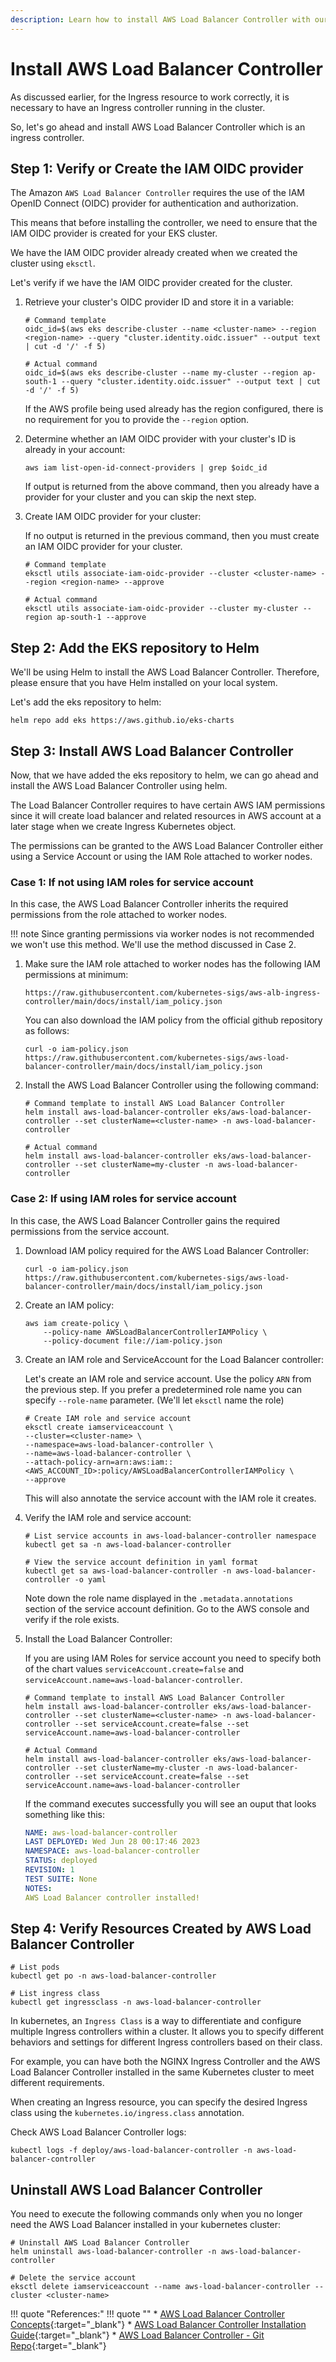 ```yaml
---
description: Learn how to install AWS Load Balancer Controller with our step-by-step guide. Simplify the process of setting up load balancing for your Kubernetes infrastructure on Amazon EKS. 
---
```


# Install AWS Load Balancer Controller

As discussed earlier, for the Ingress resource to work correctly, it is necessary to have an Ingress controller running in the cluster.

So, let's go ahead and install AWS Load Balancer Controller which is an ingress controller.


## Step 1: Verify or Create the IAM OIDC provider

The Amazon `AWS Load Balancer Controller` requires the use of the IAM OpenID Connect (OIDC) provider for authentication and authorization.

This means that before installing the controller, we need to ensure that the IAM OIDC provider is created for your EKS cluster.

We have the IAM OIDC provider already created when we created the cluster using `eksctl`.

Let's verify if we have the IAM OIDC provider created for the cluster.

1. Retrieve your cluster's OIDC provider ID and store it in a variable:

    ```
    # Command template
    oidc_id=$(aws eks describe-cluster --name <cluster-name> --region <region-name> --query "cluster.identity.oidc.issuer" --output text | cut -d '/' -f 5)

    # Actual command
    oidc_id=$(aws eks describe-cluster --name my-cluster --region ap-south-1 --query "cluster.identity.oidc.issuer" --output text | cut -d '/' -f 5)
    ```

    If the AWS profile being used already has the region configured, there is no requirement for you to provide the `--region` option.

2. Determine whether an IAM OIDC provider with your cluster's ID is already in your account:

    ```
    aws iam list-open-id-connect-providers | grep $oidc_id
    ```

    If output is returned from the above command, then you already have a provider for your cluster and you can skip the next step.

3. Create IAM OIDC provider for your cluster:

    If no output is returned in the previous command, then you must create an IAM OIDC provider for your cluster. 

    ```
    # Command template
    eksctl utils associate-iam-oidc-provider --cluster <cluster-name> --region <region-name> --approve

    # Actual command
    eksctl utils associate-iam-oidc-provider --cluster my-cluster --region ap-south-1 --approve
    ```


## Step 2: Add the EKS repository to Helm

We'll be using Helm to install the AWS Load Balancer Controller. Therefore, please ensure that you have Helm installed on your local system.

Let's add the eks repository to helm:

```
helm repo add eks https://aws.github.io/eks-charts
```


## Step 3: Install AWS Load Balancer Controller

Now, that we have added the eks repository to helm, we can go ahead and install the AWS Load Balancer Controller using helm.

The Load Balancer Controller requires to have certain AWS IAM permissions since it will create load balancer and related resources in AWS account at a later stage when we create Ingress Kubernetes object.

The permissions can be granted to the AWS Load Balancer Controller either using a Service Account or using the IAM Role attached to worker nodes.

### Case 1: If not using IAM roles for service account

In this case, the AWS Load Balancer Controller inherits the required permissions from the role attached to worker nodes.

!!! note
    Since granting permissions via worker nodes is not recommended we won't use this method. We'll use the method discussed in Case 2.

1. Make sure the IAM role attached to worker nodes has the following IAM permissions at minimum:

    ```
    https://raw.githubusercontent.com/kubernetes-sigs/aws-alb-ingress-controller/main/docs/install/iam_policy.json
    ```

    You can also download the IAM policy from the official github repository as follows:

    ```
    curl -o iam-policy.json https://raw.githubusercontent.com/kubernetes-sigs/aws-load-balancer-controller/main/docs/install/iam_policy.json
    ```

2. Install the AWS Load Balancer Controller using the following command:

    ```
    # Command template to install AWS Load Balancer Controller
    helm install aws-load-balancer-controller eks/aws-load-balancer-controller --set clusterName=<cluster-name> -n aws-load-balancer-controller

    # Actual command
    helm install aws-load-balancer-controller eks/aws-load-balancer-controller --set clusterName=my-cluster -n aws-load-balancer-controller
    ```

### Case 2: If using IAM roles for service account

In this case, the AWS Load Balancer Controller gains the required permissions from the service account.

1. Download IAM policy required for the AWS Load Balancer Controller:

    ```
    curl -o iam-policy.json https://raw.githubusercontent.com/kubernetes-sigs/aws-load-balancer-controller/main/docs/install/iam_policy.json
    ```

2. Create an IAM policy:

    ```
    aws iam create-policy \
        --policy-name AWSLoadBalancerControllerIAMPolicy \
        --policy-document file://iam-policy.json
    ```

3. Create an IAM role and ServiceAccount for the Load Balancer controller:

    Let's create an IAM role and service account. Use the policy `ARN` from the previous step. If you prefer a predetermined role name you can specify `--role-name` parameter. (We'll let `eksctl` name the role)

    ```
    # Create IAM role and service account
    eksctl create iamserviceaccount \
    --cluster=<cluster-name> \
    --namespace=aws-load-balancer-controller \
    --name=aws-load-balancer-controller \
    --attach-policy-arn=arn:aws:iam::<AWS_ACCOUNT_ID>:policy/AWSLoadBalancerControllerIAMPolicy \
    --approve
    ```

    This will also annotate the service account with the IAM role it creates.

4. Verify the IAM role and service account:

    ```
    # List service accounts in aws-load-balancer-controller namespace
    kubectl get sa -n aws-load-balancer-controller

    # View the service account definition in yaml format
    kubectl get sa aws-load-balancer-controller -n aws-load-balancer-controller -o yaml
    ```

    Note down the role name displayed in the `.metadata.annotations` section of the service account definition. Go to the AWS console and verify if the role exists.

5. Install the Load Balancer Controller:

    If you are using IAM Roles for service account you need to specify both of the chart values `serviceAccount.create=false` and `serviceAccount.name=aws-load-balancer-controller`.

    ```
    # Command template to install AWS Load Balancer Controller
    helm install aws-load-balancer-controller eks/aws-load-balancer-controller --set clusterName=<cluster-name> -n aws-load-balancer-controller --set serviceAccount.create=false --set serviceAccount.name=aws-load-balancer-controller

    # Actual Command
    helm install aws-load-balancer-controller eks/aws-load-balancer-controller --set clusterName=my-cluster -n aws-load-balancer-controller --set serviceAccount.create=false --set serviceAccount.name=aws-load-balancer-controller
    ```

    If the command executes successfully you will see an ouput that looks something like this:

    ```yaml
    NAME: aws-load-balancer-controller
    LAST DEPLOYED: Wed Jun 28 00:17:46 2023
    NAMESPACE: aws-load-balancer-controller
    STATUS: deployed
    REVISION: 1
    TEST SUITE: None
    NOTES:
    AWS Load Balancer controller installed!
    ```


## Step 4: Verify Resources Created by AWS Load Balancer Controller

```
# List pods
kubectl get po -n aws-load-balancer-controller

# List ingress class
kubectl get ingressclass -n aws-load-balancer-controller
```

In kubernetes, an `Ingress Class` is a way to differentiate and configure multiple Ingress controllers within a cluster. It allows you to specify different behaviors and settings for different Ingress controllers based on their class.

For example, you can have both the NGINX Ingress Controller and the AWS Load Balancer Controller installed in the same Kubernetes cluster to meet different requirements.

When creating an Ingress resource, you can specify the desired Ingress class using the `kubernetes.io/ingress.class` annotation.

Check AWS Load Balancer Controller logs:

```
kubectl logs -f deploy/aws-load-balancer-controller -n aws-load-balancer-controller
```


## Uninstall AWS Load Balancer Controller

You need to execute the following commands only when you no longer need the AWS Load Balancer installed in your kubernetes cluster:

```
# Uninstall AWS Load Balancer Controller
helm uninstall aws-load-balancer-controller -n aws-load-balancer-controller

# Delete the service account
eksctl delete iamserviceaccount --name aws-load-balancer-controller --cluster <cluster-name>
```


!!! quote "References:"
    !!! quote ""
        * [AWS Load Balancer Controller Concepts]{:target="_blank"}
        * [AWS Load Balancer Controller Installation Guide]{:target="_blank"}
        * [AWS Load Balancer Controller - Git Repo]{:target="_blank"}


<!-- Hyperlinks -->
[AWS Load Balancer Controller Concepts]: https://kubernetes-sigs.github.io/aws-load-balancer-controller/v2.5/
[AWS Load Balancer Controller Installation Guide]: https://kubernetes-sigs.github.io/aws-load-balancer-controller/v2.5/deploy/installation/
[AWS Load Balancer Controller - Git Repo]: https://github.com/kubernetes-sigs/aws-load-balancer-controller/tree/main/helm/aws-load-balancer-controller